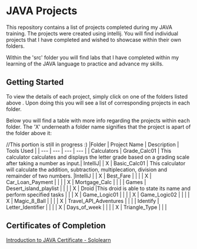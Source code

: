 # JAVA Projects
This repository contains a list of projects completed during my JAVA training. The projects were created using intellij. 
You will find individual projects that I have completed and wished to showcase within their own folders.

Within the 'src' folder you will find labs that I have completed within my learning of the JAVA language to practice and advance my skills.

## Getting Started 

To view the details of each project, simply click on one of the folders listed above . Upon doing this you will see a list of corresponding projects in each folder.

Below you will find a table with more info regarding the projects within each folder. The 'X' underneath a folder name signifies that the project is apart of the folder above it: 

//This portion is still in progress :) 
|Folder | Project Name | Description | Tools Used |
| --- | --- | --- | --- |
| Calculators | Grade_Calc01 | This calculator calculates and displays the letter grade based on a grading scale after taking a number as input.| IntelliJ|
| X | Basic_Calc01 | This calculator will calculate the addition, subtraction, multiplecation, division and remainder of two numbers. |IntelliJ |
| X | Best_Fare | | |
| X | Car_Loan_Payment | | |
| X | Mortgage_Calc | | |
| Games | Desert_island_playlist | | |
| X | Droid |This droid is able to state its name and perform specified tasks | |
| X | Game_Logic01 | | |
| X | Game_Logic02 | | |
| X | Magic_8_Ball | | |
| X | Travel_API_Adventures | | |
| Identify | Letter_Identifier | | |
| X | Days_of_week | | |
| X | Triangle_Type | | |


## Certificates of Completion
[Introduction to JAVA Certificate - Sololearn](https://www.sololearn.com/certificates/CC-RAYB331G)
